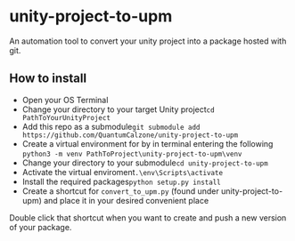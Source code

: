 # unity-project-to-upm
An automation tool to convert your unity project into a package hosted with git.

## How to install
* Open your OS Terminal
* Change your directory to your target Unity project```cd PathToYourUnityProject```
* Add this repo as a submodule```git submodule add https://github.com/QuantumCalzone/unity-project-to-upm```
* Create a virtual environment for by in terminal entering the following ```python3 -m venv PathToProject\unity-project-to-upm\venv```
* Change your directory to your submodule```cd unity-project-to-upm```
* Activate the virtual enviroment```.\env\Scripts\activate``` 
* Install the required packages```python setup.py install```
* Create a shortcut for ```convert_to_upm.py``` (found under unity-project-to-upm) and place it in your desired convenient place

Double click that shortcut when you want to create and push a new version of your package.
